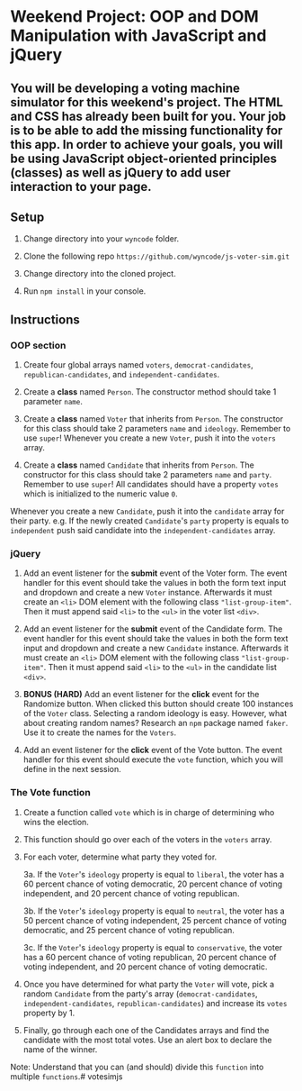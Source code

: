 
# Weekend Project: OOP and DOM Manipulation with JavaScript and jQuery

  

## You will be developing a voting machine simulator for this weekend's project. The HTML and CSS has already been built for you. Your job is to be able to add the missing functionality for this app. In order to achieve your goals, you will be using JavaScript object-oriented principles (classes) as well as jQuery to add user interaction to your page.

  

## Setup

1. Change directory into your ```wyncode``` folder.

2. Clone the following repo ```https://github.com/wyncode/js-voter-sim.git```

3. Change directory into the cloned project.

4. Run ```npm install``` in your console.

  

## Instructions

### OOP section

1. Create four global arrays named ```voters```, ```democrat-candidates```, ```republican-candidates```, and ```independent-candidates```.

2. Create a **class** named ```Person```. The constructor method should take 1 parameter ```name```.

3. Create a **class** named ```Voter``` that inherits from ```Person```. The constructor for this class should take 2 parameters ```name``` and ```ideology```. Remember to use ```super```! Whenever you create a new ```Voter```, push it into the ```voters``` array.

4. Create a **class** named ```Candidate``` that inherits from ```Person```. The constructor for this class should take 2 parameters ```name``` and ```party```. Remember to use ```super```! All candidates should have a property ```votes``` which is initialized to the numeric value ```0```.

Whenever you create a new ```Candidate```, push it into the ```candidate``` array for their party. e.g. If the newly created ```Candidate```'s ```party``` property is equals to ```independent``` push said candidate into the ```independent-candidates``` array.

  

### jQuery

1. Add an event listener for the **submit** event of the Voter form. The event handler for this event should take the values in both the form text input and dropdown and create a new ```Voter``` instance. Afterwards it must create an ```<li>``` DOM element with the following class ```"list-group-item"```. Then it must append said ```<li>``` to the ```<ul>``` in the voter list ```<div>```.

2. Add an event listener for the **submit** event of the Candidate form. The event handler for this event should take the values in both the form text input and dropdown and create a new ```Candidate``` instance. Afterwards it must create an ```<li>``` DOM element with the following class ```"list-group-item"```. Then it must append said ```<li>``` to the ```<ul>``` in the candidate list ```<div>```.

3.  **BONUS (HARD)** Add an event listener for the **click** event for the Randomize button. When clicked this button should create 100 instances of the ```Voter``` class. Selecting a random ideology is easy. However, what about creating random names? Research an ```npm``` package named ```faker```. Use it to create the names for the ```Voters```.

4. Add an event listener for the **click** event of the Vote button. The event handler for this event should execute the ```vote``` function, which you will define in the next session.

  

### The Vote function

1. Create a function called ```vote``` which is in charge of determining who wins the election.

2. This function should go over each of the voters in the ```voters``` array.

3. For each voter, determine what party they voted for.

	3a. If the ```Voter```'s ```ideology``` property is equal to ```liberal```, the voter has a 60 percent chance of voting democratic, 20 percent chance of voting independent, and 20 percent chance of voting republican.

	3b. If the ```Voter```'s ```ideology``` property is equal to ```neutral```, the voter has a 50 percent chance of voting independent, 25 percent chance of voting democratic, and 25 percent chance of voting republican.

	3c. If the ```Voter```'s ```ideology``` property is equal to ```conservative```, the voter has a 60 percent chance of voting republican, 20 percent chance of voting independent, and 20 percent chance of voting democratic.

4. Once you have determined for what party the ```Voter``` will vote, pick a random ```Candidate``` from the party's array (```democrat-candidates```, ```independent-candidates```, ```republican-candidates```) and increase its ```votes``` property by 1.

5. Finally, go through each one of the Candidates arrays and find the candidate with the most total votes. Use an alert box to declare the name of the winner.

Note: Understand that you can (and should) divide this ```function``` into multiple ```functions```.# votesimjs
